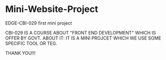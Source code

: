 # Mini-Website-Project
EDGE-CBI-029 first mini project

CBI-029 IS A COURSE ABOUT "FRONT END DEVELOPMENT" WHICH IS OFFER BY GOVT.
ABOUT IT:
IT IS A MINI PROJCET WHICH WE USE SOME SPECIFIC TOOL OR TEG. 

THANK YOU!!!
